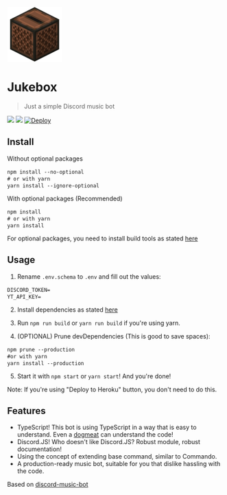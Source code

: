 ![](jukebox.png)
# Jukebox
> Just a simple Discord music bot

![](https://github.com/Hazmi35/jukebox/workflows/Node.js%20CI/badge.svg)
![](https://badgen.net/badge/icon/typescript?icon=typescript&label)
<a href="https://heroku.com/deploy?template=https://github.com/Hazmi35/jukebox"><img src="https://www.herokucdn.com/deploy/button.svg" alt="Deploy"></a>

## Install

Without optional packages
```shell script
npm install --no-optional
# or with yarn
yarn install --ignore-optional
```

With optional packages (Recommended)

```shell script
npm install
# or with yarn
yarn install
```

For optional packages, you need to install build tools as stated [here](https://github.com/nodejs/node-gyp#installation)

## Usage

1. Rename `.env.schema` to `.env` and fill out the values:

```dotenv
DISCORD_TOKEN=
YT_API_KEY=
```

2. Install dependencies as stated [here](https://github.com/Hazmi35/jukebox#install)

3. Run `npm run build` or `yarn run build` if you're using yarn.
4. (OPTIONAL) Prune devDependencies (This is good to save spaces):
```shell script
npm prune --production
#or with yarn
yarn install --production
```

5. Start it with `npm start` or `yarn start`! And you're done!

Note: If you're using "Deploy to Heroku" button, you don't need to do this.

## Features
- TypeScript! This bot is using TypeScript in a way that is easy to understand. Even a [dogmeat](https://fallout.fandom.com/wiki/Dogmeat_(Fallout_4)) can understand the code!
- Discord.JS! Who doesn't like Discord.JS? Robust module, robust documentation!
- Using the concept of extending base command, similar to Commando.
- A production-ready music bot, suitable for you that dislike hassling with the code.

Based on [discord-music-bot](https://github.com/iCrawl/discord-music-bot)
